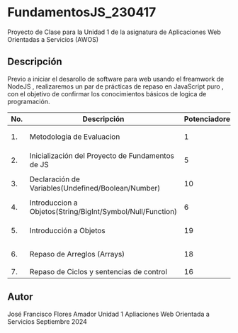 # FundamentosJS_230417

Proyecto de Clase para la Unidad 1 de la asignatura de Aplicaciones Web Orientadas a Servicios (AWOS)

## Descripción 

Previo a iniciar el desarollo de software para web usando el freamwork de NodeJS , realizaremos
un par de prácticas de repaso en JavaScript puro , con el objetivo de confirmar los conocimientos
básicos de logica de programación.

|No.|Descripción|Potenciadores|Estatus|
|--|--|--|--|
|1.|Metodologia de Evaluacion|1|⌛Finalizada|
|2.|Inicialización del Proyecto de Fundamentos de JS|5|⌛Finalizada|
|3.|Declaración de Variables(Undefined/Boolean/Number)|10|⌛Finalizada|
|4.|Introduccion a Objetos(String/BigInt/Symbol/Null/Function)|6|⌛Finalizada|
|5.|Introducción a Objetos|19|⌛Finalizada|
|6.|Repaso de Arreglos (Arrays)|18|⌛Finalizada|
|7.|Repaso de Ciclos y sentencias de control|16|✅ Activa|

## Autor
José Francisco Flores Amador
Unidad 1
Apliaciones Web Orientada a Servicios
Septiembre 2024
 